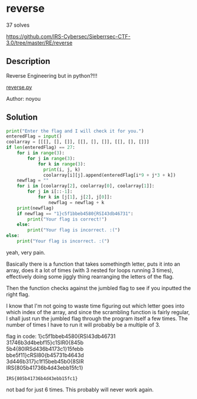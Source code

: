 # reverse

37 solves

<https://github.com/IRS-Cybersec/Sieberrsec-CTF-3.0/tree/master/RE/reverse>

## Description

Reverse Engineering but in python?!!!

[reverse.py](https://github.com/IRS-Cybersec/Sieberrsec-CTF-3.0/blob/master/RE/reverse/reverse.py)

Author: noyou

## Solution

```python
print("Enter the flag and I will check it for you.")
enteredFlag = input()
coolarray = [[[], [], []], [[], [], []], [[], [], []]]
if len(enteredFlag) == 27:
    for i in range(3):
        for j in range(3):
            for k in range(3):
              print(i, j, k)
              coolarray[i][j].append(enteredFlag[i*9 + j*3 + k])
    newflag = ""
    for i in [coolarray[2], coolarray[0], coolarray[1]]:
        for j in i[::-1]:
            for k in [j[1], j[2], j[0]]:
                newflag = newflag + k
    print(newflag)
    if newflag == "1}c5f1bbeb4580{RSI43db46731":
        print("Your flag is correct!")
    else:
        print("Your flag is incorrect. :(")
else:
    print("Your flag is incorrect. :(")
```
yeah, very pain. 

Basically there is a function that takes somethingth letter, puts it into an array, does it a lot of times (with 3 nested for loops running 3 times), effectively doing some jiggly thing rearranging the letters of the flag. 

Then the function checks against the jumbled flag to see if you inputted the right flag. 

I know that I'm not going to waste time figuring out which letter goes into which index of the array, and since the scrambling function is fairly regular, I shall just run the jumbled flag through the program itself a few times. The number of times I have to run it will probably be a multiple of 3. 

flag in code: 1}c5f1bbeb4580{RSI43db46731 <br>
31746b3d4bebf15}c1SIR0{845b <br>
5b4{80IRSd436b4173c1}15febb <br>
bbe5f11}cRSI80{b45731b4643d <br>
3d446b317}c1f15beb45b0{8SIR <br>
IRS{805b41736b4d43ebb15fc1} <br>

`IRS{805b41736b4d43ebb15fc1}`

not bad for just 6 times. This probably will never work again.
